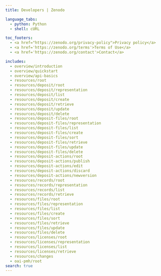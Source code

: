 ```yaml
---
title: Developers | Zenodo

language_tabs:
  - python: Python
  - shell: cURL

toc_footers:
  - <a href="https://zenodo.org/privacy-policy">Privacy policy</a>
  - <a href='https://zenodo.org/terms'>Terms of Use</a>
  - <a href='https://zenodo.org/contact'>Contact</a>

includes:
  - overview/introduction
  - overview/quickstart
  - overview/api-basics
  - resources/root
  - resources/deposit/root
  - resources/deposit/representation
  - resources/deposit/list
  - resources/deposit/create
  - resources/deposit/retrieve
  - resources/deposit/update
  - resources/deposit/delete
  - resources/deposit-files/root
  - resources/deposit-files/representation
  - resources/deposit-files/list
  - resources/deposit-files/create
  - resources/deposit-files/sort
  - resources/deposit-files/retrieve
  - resources/deposit-files/update
  - resources/deposit-files/delete
  - resources/deposit-actions/root
  - resources/deposit-actions/publish
  - resources/deposit-actions/edit
  - resources/deposit-actions/discard
  - resources/deposit-actions/newversion
  - resources/records/root
  - resources/records/representation
  - resources/records/list
  - resources/records/retrieve
  - resources/files/root
  - resources/files/representation
  - resources/files/list
  - resources/files/create
  - resources/files/sort
  - resources/files/retrieve
  - resources/files/update
  - resources/files/delete
  - resources/licenses/root
  - resources/licenses/representation
  - resources/licenses/list
  - resources/licenses/retrieve
  - resources/changes
  - oai-pmh/root
search: true
---
```

